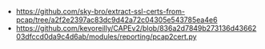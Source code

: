 * https://github.com/sky-bro/extract-ssl-certs-from-pcap/tree/a2f2e2397ac83dc9d42a72c04305e543785ea4e6
* https://github.com/kevoreilly/CAPEv2/blob/836a2d7849b273136d4366203dfccd0da9c4d6ab/modules/reporting/pcap2cert.py
